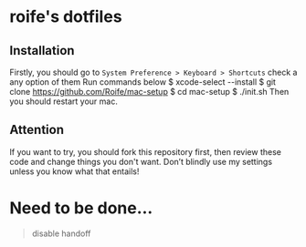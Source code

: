 # roife's dotfiles
## Installation
Firstly, you should go to `System Preference > Keyboard > Shortcuts` check a any option of them
Run commands below
    $ xcode-select --install
    $ git clone https://github.com/Roife/mac-setup
    $ cd mac-setup
    $ ./init.sh
Then you should restart your mac.

## Attention
If you want to try, you should fork this repository first, then review these code and change things you don't want. Don’t blindly use my settings unless you know what that entails!

# Need to be done...
> disable handoff
